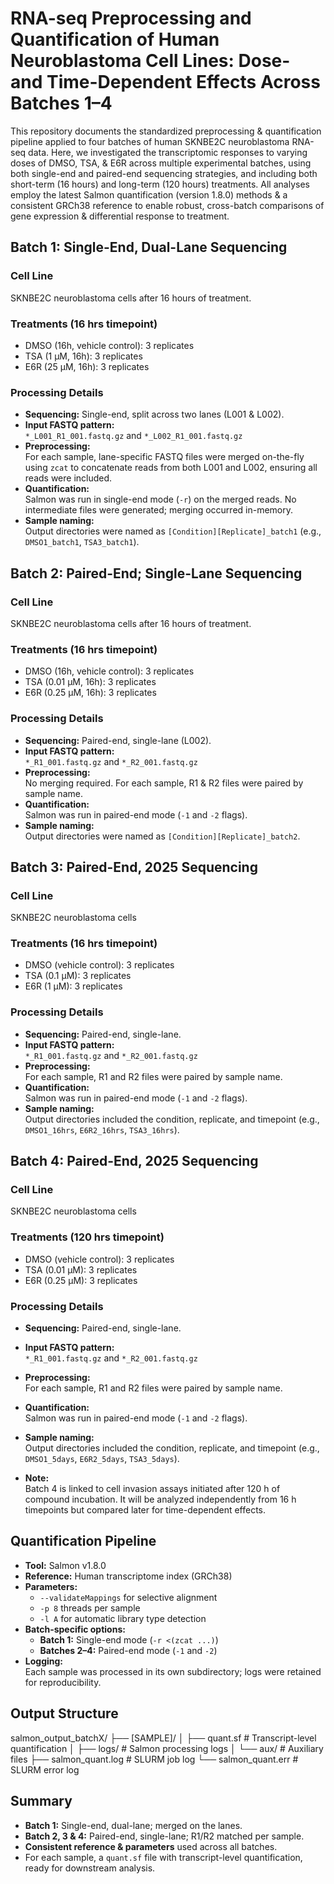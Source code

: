 # RNA-seq Preprocessing and Quantification of Human Neuroblastoma Cell Lines: Dose- and Time-Dependent Effects Across Batches 1–4

This repository documents the standardized preprocessing & quantification pipeline applied to four batches of human SKNBE2C neuroblastoma RNA-seq data. Here, we investigated the transcriptomic responses to varying doses of DMSO, TSA, & E6R across multiple experimental batches, using both single-end and paired-end sequencing strategies, and including both short-term (16 hours) and long-term (120 hours) treatments. All analyses employ the latest Salmon quantification (version 1.8.0) methods & a consistent GRCh38 reference to enable robust, cross-batch comparisons of gene expression & differential response to treatment.

## Batch 1: Single-End, Dual-Lane Sequencing

### Cell Line
SKNBE2C neuroblastoma cells after 16 hours of treatment. 

### Treatments (16 hrs timepoint)
- DMSO (16h, vehicle control): 3 replicates
- TSA (1 µM, 16h): 3 replicates
- E6R (25 µM, 16h): 3 replicates

### Processing Details
- **Sequencing:** Single-end, split across two lanes (L001 & L002).
- **Input FASTQ pattern:**  
  `*_L001_R1_001.fastq.gz` and `*_L002_R1_001.fastq.gz`
- **Preprocessing:**  
  For each sample, lane-specific FASTQ files were merged on-the-fly using `zcat` to concatenate reads from both L001 and L002, ensuring all reads were included.
- **Quantification:**  
  Salmon was run in single-end mode (`-r`) on the merged reads. No intermediate files were generated; merging occurred in-memory.
- **Sample naming:**  
  Output directories were named as `[Condition][Replicate]_batch1` (e.g., `DMSO1_batch1`, `TSA3_batch1`).

## Batch 2: Paired-End; Single-Lane Sequencing 

### Cell Line
SKNBE2C neuroblastoma cells after 16 hours of treatment.

### Treatments (16 hrs timepoint)
- DMSO (16h, vehicle control): 3 replicates
- TSA (0.01 µM, 16h): 3 replicates
- E6R (0.25 µM, 16h): 3 replicates

### Processing Details
- **Sequencing:** Paired-end, single-lane (L002).
- **Input FASTQ pattern:**  
  `*_R1_001.fastq.gz` and `*_R2_001.fastq.gz`
- **Preprocessing:**  
  No merging required. For each sample, R1 & R2 files were paired by sample name.
- **Quantification:**  
  Salmon was run in paired-end mode (`-1` and `-2` flags).
- **Sample naming:**  
  Output directories were named as `[Condition][Replicate]_batch2`.

## Batch 3: Paired-End, 2025 Sequencing

### Cell Line
SKNBE2C neuroblastoma cells

### Treatments (16 hrs timepoint)
- DMSO (vehicle control): 3 replicates
- TSA (0.1 µM): 3 replicates
- E6R (1 µM): 3 replicates

### Processing Details
- **Sequencing:** Paired-end, single-lane.
- **Input FASTQ pattern:**  
  `*_R1_001.fastq.gz` and `*_R2_001.fastq.gz`
- **Preprocessing:**  
  For each sample, R1 and R2 files were paired by sample name.
- **Quantification:**  
  Salmon was run in paired-end mode (`-1` and `-2` flags).
- **Sample naming:**  
  Output directories included the condition, replicate, and timepoint (e.g., `DMSO1_16hrs`, `E6R2_16hrs`, `TSA3_16hrs`).

## Batch 4: Paired-End, 2025 Sequencing

### Cell Line
SKNBE2C neuroblastoma cells

### Treatments (120 hrs timepoint)
- DMSO (vehicle control): 3 replicates
- TSA (0.01 µM): 3 replicates
- E6R (0.25 µM): 3 replicates

### Processing Details
- **Sequencing:** Paired-end, single-lane.
- **Input FASTQ pattern:**  
  `*_R1_001.fastq.gz` and `*_R2_001.fastq.gz`
- **Preprocessing:**  
  For each sample, R1 and R2 files were paired by sample name.
- **Quantification:**  
  Salmon was run in paired-end mode (`-1` and `-2` flags).
- **Sample naming:**  
  Output directories included the condition, replicate, and timepoint (e.g., `DMSO1_5days`, `E6R2_5days`, `TSA3_5days`).

- **Note:**  
  Batch 4 is linked to cell invasion assays initiated after 120 h of compound incubation. It will be analyzed independently from 16 h timepoints but compared later for time-dependent effects.

## Quantification Pipeline

- **Tool:** Salmon v1.8.0
- **Reference:** Human transcriptome index (GRCh38)
- **Parameters:**
  - `--validateMappings` for selective alignment
  - `-p 8` threads per sample
  - `-l A` for automatic library type detection
- **Batch-specific options:**
  - **Batch 1:** Single-end mode (`-r <(zcat ...)`)
  - **Batches 2–4:** Paired-end mode (`-1` and `-2`)
- **Logging:**  
  Each sample was processed in its own subdirectory; logs were retained for reproducibility.

## Output Structure
salmon_output_batchX/
├── [SAMPLE]/
│ ├── quant.sf # Transcript-level quantification
│ ├── logs/ # Salmon processing logs
│ └── aux/ # Auxiliary files
├── salmon_quant.log # SLURM job log
└── salmon_quant.err # SLURM error log


## Summary

- **Batch 1:** Single-end, dual-lane; merged on the lanes.
- **Batch 2, 3 & 4:** Paired-end, single-lane; R1/R2 matched per sample.
- **Consistent reference & parameters** used across all batches.
- For each sample, a `quant.sf` file with transcript-level quantification, ready for downstream analysis.


